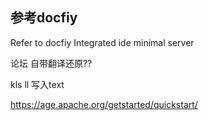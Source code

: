 ## 参考docfiy
Refer to docfiy
Integrated ide minimal server

论坛 自带翻译还原??

kls ll 写入text


<!-- 图数据库支持 -->
https://age.apache.org/getstarted/quickstart/


<!-- 最初级版本!!!!!!  外部依赖尽量少   数据库完全嵌入!!!! -->